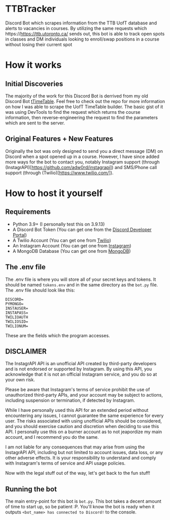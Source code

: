 # TTBTracker
Discord Bot which scrapes information from the TTB UofT database and alerts to vacancies in courses. By utilizing the same requests which https://https://ttb.utoronto.ca/ sends out, this bot is able to track open spots in classes and DM individuals looking to enroll/swap positions in a course without losing their current spot

# How it works 

## Initial Discoveries 
The majority of the work for this Discord Bot is derrived from my old Discord Bot [tTimeTable](https://github.com/IbraTech04/tTimeTable-Uni-Edition). Feel free to check out the repo for more information on how I was able to scrape the UofT TimeTable builder. The basic gist of it was using DevTools to find the request which returns the course information, then reverse-engineering the request to find the parameters which are sent to the server.

## Original Features + New Features
Originally the bot was only designed to send you a direct message (DM) on Discord when a spot opened up in a course. However, I have since added more ways for the bot to contact you, notably Instagram support \(through (InstagrAPI)[https://github.com/adw0rd/instagrapi]) and SMS/Phone call support \(through (Twilio)[https://www.twilio.com/]). 

# How to host it yourself
## Requirements
- Python 3.9+ (I personally test this on 3.9.13)
- A Discord Bot Token (You can get one from the [Discord Developer Portal](https://discord.com/developers/applications))
- A Twilio Account (You can get one from [Twilio](https://www.twilio.com/))
- An Instagram Account (You can get one from [Instagram](https://www.instagram.com/))
- A MongoDB Database (You can get one from [MongoDB](https://www.mongodb.com/))

## The .env file
The .env file is where you will store all of your secret keys and tokens. It should be named `tokens.env` and in the same directory as the `bot.py` file. The .env file should look like this:
```
DISCORD=
PYMONGO=
INSTAUSER=
INSTAPASS=
TWILIOAUTH
TWILIOSID=
TWILIONUM=
```
These are the fields which the program accesses. 


## DISCLAIMER
The InstagrAPI API is an unofficial API created by third-party developers and is not endorsed or supported by Instagram. By using this API, you acknowledge that it is not an official Instagram service, and you do so at your own risk.

Please be aware that Instagram's terms of service prohibit the use of unauthorized third-party APIs, and your account may be subject to actions, including suspension or termination, if detected by Instagram.

While I have personally used this API for an extended period without encountering any issues, I cannot guarantee the same experience for every user. The risks associated with using unofficial APIs should be considered, and you should exercise caution and discretion when deciding to use this API. I personally use this on a burner account as to not jeapordize my main account, and I recommend you do the same.

I am not liable for any consequences that may arise from using the InstagrAPI API, including but not limited to account issues, data loss, or any other adverse effects. It is your responsibility to understand and comply with Instagram's terms of service and API usage policies.


Now with the legal stuff out of the way, let's get back to the fun stuff!

## Running the bot
The main entry-point for this bot is `bot.py`. This bot takes a decent amount of time to start up, so be patient :P. You'll know the bot is ready when it outputs `<bot_name> has connected to Discord!` to the console.
